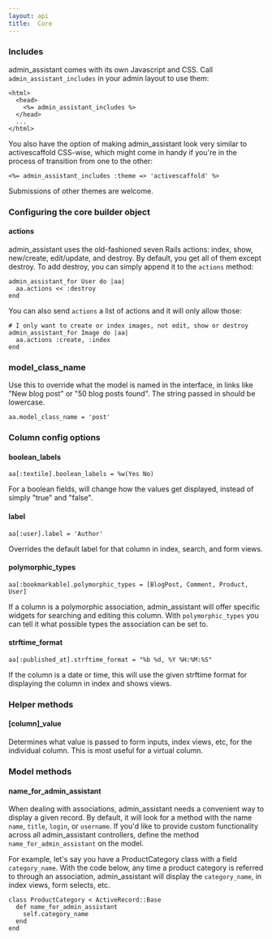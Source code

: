 ```yaml
---
layout: api
title:  Core
---
```


### Includes

admin\_assistant comes with its own Javascript and CSS. Call `admin_assistant_includes` in your admin layout to use them:

    <html>
      <head>
        <%= admin_assistant_includes %>
      </head>
      ...
    </html>

You also have the option of making admin\_assistant look very similar to activescaffold CSS-wise, which might come in handy if you're in the process of transition from one to the other:

    <%= admin_assistant_includes :theme => 'activescaffold' %>

Submissions of other themes are welcome.

### Configuring the core builder object

<a name="builder_actions"></a>
#### actions

admin\_assistant uses the old-fashioned seven Rails actions: index, show, new/create, edit/update, and destroy. By default, you get all of them except destroy. To add destroy, you can simply append it to the `actions` method:

    admin_assistant_for User do |aa|
      aa.actions << :destroy
    end

You can also send `actions` a list of actions and it will only allow those:

    # I only want to create or index images, not edit, show or destroy
    admin_assistant_for Image do |aa|
      aa.actions :create, :index
    end

### model\_class\_name

Use this to override what the model is named in the interface, in links like "New blog post" or "50 blog posts found". The string passed in should be lowercase.

    aa.model_class_name = 'post'

    
### Column config options

#### boolean\_labels

    aa[:textile].boolean_labels = %w(Yes No)

For a boolean fields, will change how the values get displayed, instead of simply "true" and "false".

#### label

    aa[:user].label = 'Author'

    
Overrides the default label for that column in index, search, and form views.

#### polymorphic\_types

    aa[:bookmarkable].polymorphic_types = [BlogPost, Comment, Product, User]    

If a column is a polymorphic association, admin\_assistant will offer specific widgets for searching and editing this column. With `polymorphic_types` you can tell it what possible types the association can be set to.

#### strftime\_format

    aa[:published_at].strftime_format = "%b %d, %Y %H:%M:%S"
    
If the column is a date or time, this will use the given strftime format for displaying the column in index and shows views.

### Helper methods

#### \[column\]\_value

Determines what value is passed to form inputs, index views, etc, for the individual column. This is most useful for a virtual column.



### Model methods

#### name\_for\_admin\_assistant

When dealing with associations, admin\_assistant needs a convenient way to display a given record. By default, it will look for a method with the name `name`, `title`, `login`, or `username`. If you'd like to provide custom functionality across all admin\_assistant controllers, define the method `name_for_admin_assistant` on the model.

For example, let's say you have a ProductCategory class with a field `category_name`. With the code below, any time a product category is referred to through an association, admin\_assistant will display the `category_name`, in index views, form selects, etc.

    class ProductCategory < ActiveRecord::Base
      def name_for_admin_assistant
        self.category_name
      end
    end


